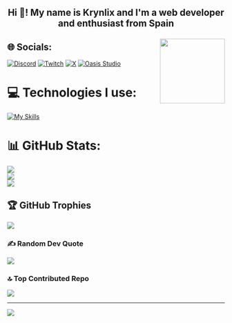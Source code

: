 <h2 align="center">Hi 👋! My name is Krynlix and I'm a web developer and enthusiast from Spain</h2>

###
###

<img align="right" height="150" src="https://avatars.githubusercontent.com/u/99536041?v=4" />

###
## 🌐 Socials:
[![Discord](https://img.shields.io/badge/Discord-%237289DA.svg?logo=discord&logoColor=white)](https://discord.gg/v4WPndKRKm) [![Twitch](https://img.shields.io/badge/Twitch-%239146FF.svg?logo=Twitch&logoColor=white)](https://twitch.tv/appa_5) [![X](https://img.shields.io/badge/X-black.svg?logo=X&logoColor=white)](https://x.com/NeyluxTeam)
[![Oasis Studio](https://img.shields.io/badge/Discord-%237289DA.svg?logo=discord&logoColor=white)](https://discord.gg/unWH6YNGnQ)

# 💻 Technologies I use:
[![My Skills](https://skillicons.dev/icons?i=arduino,astro,bash,bun,cloudflare,codepen,css,devto,discord,bots,discordjs,django,git,github,html,js,md,mongodb,nodejs,notion,npm,obsidian,py,raspberrypi,typescript,unreal,vscode&perline=16)](https://skillicons.dev)
# 📊 GitHub Stats:
![](https://github-readme-stats.vercel.app/api?username=Krynlix5&theme=tokyonight&hide_border=true&include_all_commits=false&count_private=false)<br/>
![](https://github-readme-streak-stats.herokuapp.com/?user=Krynlix5&theme=tokyonight&hide_border=true)<br/>
![](https://github-readme-stats.vercel.app/api/top-langs/?username=Krynlix5&theme=tokyonight&hide_border=true&include_all_commits=false&count_private=false&layout=compact)

## 🏆 GitHub Trophies
![](https://github-profile-trophy.vercel.app/?username=Krynlix5&theme=merko&no-frame=true&no-bg=true&margin-w=4)

### ✍️ Random Dev Quote
![](https://quotes-github-readme.vercel.app/api?type=horizontal&theme=gruvbox)

### 🔝 Top Contributed Repo
![](https://github-contributor-stats.vercel.app/api?username=Krynlix5&limit=5&theme=dark&combine_all_yearly_contributions=true)

---
[![](https://visitcount.itsvg.in/api?id=Krynlix5&icon=1&color=0)](https://visitcount.itsvg.in)

<!-- Proudly created with GPRM ( https://gprm.itsvg.in ) -->
